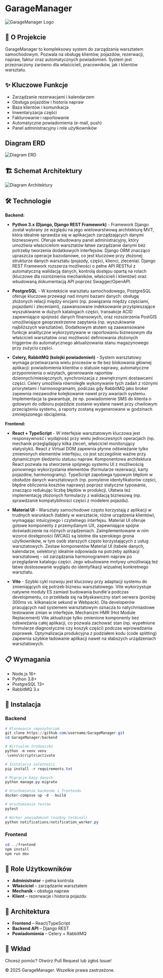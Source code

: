 # GarageManager

![GarageManager Logo](frontend/public/logo.png)

## 🚗 O Projekcie

GarageManager to kompleksowy system do zarządzania warsztatem samochodowym. Pozwala na obsługę klientów, pojazdów, rezerwacji, napraw, faktur oraz automatycznych powiadomień. System jest przeznaczony zarówno dla właścicieli, pracowników, jak i klientów warsztatu.

## ✨ Kluczowe Funkcje

- Zarządzanie rezerwacjami i kalendarzem
- Obsługa pojazdów i historia napraw
- Baza klientów i komunikacja
- Inwentaryzacja części
- Fakturowanie i raportowanie
- Automatyczne powiadomienia (e-mail, push)
- Panel administracyjny i role użytkowników

## Diagram ERD

![Diagram ERD](erd_diagram.png)

## 🏗️ Schemat Architektury

![Diagram Architektury](architecture.svg)

## 🛠️ Technologie

**Backend:**

- **Python 3.x (Django, Django REST Framework)** - Framework Django został wybrany ze względu na jego wielowarstwową architekturę MVT, która idealnie sprawdza się w aplikacjach zarządzających danymi biznesowymi. Oferuje wbudowany panel administracyjny, który umożliwia właścicielom warsztatów łatwe zarządzanie danymi bez potrzeby tworzenia dodatkowych interfejsów. Django ORM znacząco upraszcza operacje bazodanowe, co jest kluczowe przy złożonej strukturze danych warsztatu (pojazdy, części, klienci, zlecenia). Django REST Framework rozszerza możliwości o pełne API RESTful z automatyczną walidacją danych, kontrolą dostępu opartą na rolach (kluczowe dla rozróżnienia mechaników, właścicieli i klientów) oraz wbudowaną dokumentacją API poprzez Swagger/OpenAPI.

- **PostgreSQL** - W kontekście warsztatu samochodowego, PostgreSQL oferuje kluczowe przewagi nad innymi bazami danych: obsługę złożonych relacji między encjami (np. powiązania między częściami, pojazdami i zleceniami), zaawansowane indeksowanie przyśpieszające wyszukiwanie w dużych katalogach części, transakcje ACID zapewniające spójność danych finansowych, oraz rozszerzenia PostGIS umożliwiające geoprzestrzenne zapytania (np. wyszukiwanie najbliższych warsztatów). Dodatkowym atutem są zaawansowane funkcje analityczne wykorzystywane w raportowaniu biznesowym dla właścicieli warsztatów oraz możliwość definiowania złożonych triggerów do automatycznego aktualizowania stanu magazynowego przy zużyciu części.

- **Celery, RabbitMQ (kolejki powiadomień)** - System warsztatowy wymaga przetwarzania wielu procesów w tle bez blokowania głównej aplikacji: powiadomienia klientów o statusie naprawy, automatyczne przypomnienia o wizytach, generowanie raportów dziennych/miesięcznych, synchronizacja z zewnętrznymi dostawcami części. Celery umożliwia równoległe wykonywanie tych zadań z różnymi priorytetami i harmonogramami, podczas gdy RabbitMQ jako broker zapewnia niezawodne kolejkowanie nawet przy awariach systemu. Implementacja ta gwarantuje, że np. powiadomienie SMS do klienta o gotowym do odbioru pojeździe zostanie wysłane nawet przy chwilowym przeciążeniu systemu, a raporty zostaną wygenerowane w godzinach zmniejszonego obciążenia.

**Frontend:**

- **React + TypeScript** - W interfejsie warsztatowym kluczowa jest responsywność i wydajność przy wielu jednoczesnych operacjach (np. mechanik przeglądający kilka zleceń, właściciel monitorujący statystyki). React z Virtual DOM zapewnia płynne odświeżanie tylko zmienionych elementów interfejsu, co jest szczególnie ważne przy dynamicznym śledzeniu statusu napraw. Komponentowa architektura React pozwala na stworzenie spójnego systemu UI z możliwością ponownego wykorzystania elementów (formularze rezerwacji, karty pojazdów, harmonogramy). TypeScript zapobiega typowym błędom w obsłudze danych warsztatowych (np. pomylenie identyfikatorów części, błędne obliczenia kosztów naprawy) poprzez statyczne typowanie, znacząco redukując liczbę błędów w produkcji. Ułatwia też implementację złożonych formularzy z walidacją biznesową (np. sprawdzanie kompatybilności części z modelem pojazdu).

- **Material UI** - Warsztaty samochodowe często korzystają z aplikacji w trudnych warunkach (tablety w warsztacie, różne urządzenia klientów), wymagając intuicyjnego i czytelnego interfejsu. Material UI oferuje gotowe komponenty z przemyślanym UX, zapewniające spójne doświadczenie na różnych urządzeniach. Zaimplementowane w nim wzorce dostępności (WCAG) są istotne dla szerokiego grona użytkowników, w tym osób starszych często korzystających z usług warsztatowych. Zestaw komponentów Material UI (tabele danych, kalendarze, selektory) idealnie odpowiada na potrzeby aplikacji warsztatowej - od zarządzania harmonogramem napraw po przeglądanie katalogu części. Jego wbudowane motywy umożliwiają też łatwe dostosowanie wyglądu do identyfikacji wizualnej konkretnego warsztatu.

- **Vite** - Szybki cykl rozwoju jest kluczowy przy adaptacji systemu do zmieniających się potrzeb biznesu warsztatowego. Vite wykorzystuje natywne moduły ES zamiast budowania bundle'a podczas developmentu, co przekłada się na błyskawiczny start serwera (poniżej 300ms vs. kilkanaście sekund w Webpack). Dla developerów pracujących nad systemem warsztatowym oznacza to natychmiastowe testowanie zmian w interfejsie. Mechanizm HMR (Hot Module Replacement) Vite aktualizuje tylko zmienione komponenty bez odświeżania całej aplikacji, co pozwala zachować stan (np. wypełnione formularze diagnostyczne czy koszyk części) podczas wprowadzania poprawek. Optymalizacja produkcyjna z podziałem kodu (code splitting) zapewnia szybkie ładowanie aplikacji nawet na słabszych urządzeniach warsztatowych.

## 📋 Wymagania

- Node.js 16+
- Python 3.8+
- PostgreSQL 13+
- RabbitMQ 3.x

## 🚀 Instalacja

### Backend

```powershell
# Klonowanie repozytorium
git clone https://github.com/username/GarageManager.git
cd GarageManager/backend

# Wirtualne środowisko
python -m venv venv
.\venv\Scripts\activate

# Instalacja zależności
pip install -r requirements.txt

# Migracje bazy danych
python manage.py migrate

# Uruchomienie backendu i frontendu
docker-compose up -d --build

# Uruchomienie testów
pytest

# Worker powiadomień (osobny terminal)
python notifications/notification_worker.py
```

### Frontend

```powershell
cd ../frontend
npm install
npm run dev
```

## 👥 Role Użytkowników

- **Administrator** – pełna kontrola
- **Właściciel** – zarządzanie warsztatem
- **Mechanik** – obsługa napraw
- **Klient** – rezerwacje i historia pojazdu

## 🔄 Architektura

- **Frontend** – React/TypeScript
- **Backend API** – Django REST
- **Powiadomienia** – Celery + RabbitMQ

## 🤝 Wkład

Chcesz pomóc? Otwórz Pull Request lub zgłoś Issue!

© 2025 GarageManager. Wszelkie prawa zastrzeżone.
